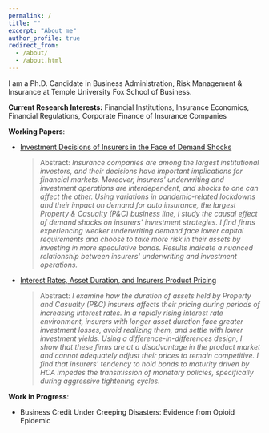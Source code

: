 ```yaml
---
permalink: /
title: ""
excerpt: "About me"
author_profile: true
redirect_from: 
  - /about/
  - /about.html
---
```


I am a Ph.D. Candidate in Business Administration, Risk Management & Insurance at Temple University Fox School of Business.

**Current Research Interests:** Financial Institutions, Insurance Economics, Financial Regulations, Corporate Finance of Insurance Companies

**Working Papers**:

* [Investment Decisions of Insurers in the Face of Demand Shocks](https://papers.ssrn.com/sol3/papers.cfm?abstract_id=4803618)
  > Abstract: *Insurance companies are among the largest institutional investors, and their decisions have important implications for financial markets. Moreover, insurers' underwriting and investment operations are interdependent, and shocks to one can affect the other. Using variations in pandemic-related lockdowns and their impact on demand for auto insurance, the largest Property & Casualty (P&C) business line, I study the causal effect of demand shocks on insurers' investment strategies. I find firms experiencing weaker underwriting demand face lower capital requirements and choose to take more risk in their assets by investing in more speculative bonds. Results indicate a nuanced relationship between insurers' underwriting and investment operations.*
  
* [Interest Rates, Asset Duration, and Insurers Product Pricing](https://papers.ssrn.com/sol3/papers.cfm?abstract_id=4894359)
  > Abstract: *I examine how the duration of assets held by Property and Casualty (P&C) insurers affects their pricing during periods of increasing interest rates. In a rapidly rising interest rate environment, insurers with longer asset duration face greater investment losses, avoid realizing them, and settle with lower investment yields. Using a difference-in-differences design, I show that these firms are at a disadvantage in the product market and cannot adequately adjust their prices to remain competitive. I find that insurers' tendency to hold bonds to maturity driven by HCA impedes the transmission of monetary policies, specifically during aggressive tightening cycles.*

 
**Work in Progress**:

* Business Credit Under Creeping Disasters: Evidence from Opioid Epidemic
